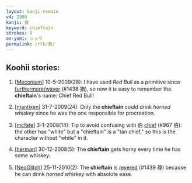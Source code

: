 ```yaml
---
layout: kanji-remain
v4: 2906
kanji: 酋
keyword: chieftain
strokes: 9
on-yomi: シュウ
permalink: /rtk/酋/
---
```


## Koohii stories: 

1) [<a href="http://kanji.koohii.com/profile/Meconium">Meconium</a>] 10-5-2009(28): I have used <em>Red Bull</em> as a primitive since <a href="http://kanji.koohii.com/study/kanji/1438">furthermore/waver</a> (#1438 猶), so now it is easy to remember the<strong> chieftain</strong>&#039;s name: Chief Red Bull!

2) [<a href="http://kanji.koohii.com/profile/mantixen">mantixen</a>] 31-7-2009(24): Only the<strong> chieftain</strong> could drink <em>horned whiskey</em> since he was the one responsible for procreation.

3) [<a href="http://kanji.koohii.com/profile/mcfate">mcfate</a>] 3-1-2008(14): Tip to avoid confusing with 伯 <a href="../v4/967.html">chief</a> (#967 伯): the other has &quot;white&quot; but a &quot;chieftain&quot; is a &quot;tan chief,&quot; so this is the character without &quot;white&quot; in it.

4) [<a href="http://kanji.koohii.com/profile/herman">herman</a>] 30-12-2008(5): The<strong> chieftain</strong> gets horny every time he has some whiskey.

5) [<a href="http://kanji.koohii.com/profile/NeoGlitch">NeoGlitch</a>] 25-11-2010(2): The<strong> chieftain</strong> is <a href="../v4/1439.html">revered</a> (#1439 尊) because he can drink <em>horned whiskey</em> with absolute ease.

